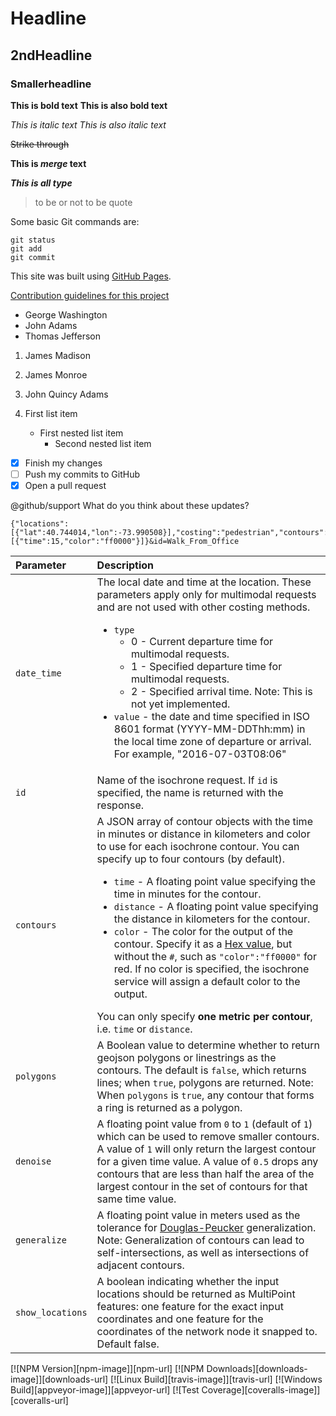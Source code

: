 # Headline
## 2ndHeadline
### Smallerheadline

**This is bold text**
__This is also bold text__

*This is italic text*
_This is also italic text_

~~Strike through~~

**This is _merge_ text**

***This is all type***

>to be or not to be quote

Some basic Git commands are:
```
git status
git add
git commit
```

This site was built using [GitHub Pages](https://pages.github.com/).

[Contribution guidelines for this project](docs/CONTRIBUTING.md)

- George Washington
- John Adams
- Thomas Jefferson

1. James Madison
2. James Monroe
3. John Quincy Adams

1. First list item
   - First nested list item
     - Second nested list item

- [x] Finish my changes
- [ ] Push my commits to GitHub
- [x] Open a pull request

@github/support What do you think about these updates?

```
{"locations":[{"lat":40.744014,"lon":-73.990508}],"costing":"pedestrian","contours":[{"time":15,"color":"ff0000"}]}&id=Walk_From_Office
```

| Parameter | Description |
| :------------------ | :----------- |
| `date_time` | The local date and time at the location. These parameters apply only for multimodal requests and are not used with other costing methods.<ul><li>`type`<ul><li>0 - Current departure time for multimodal requests.</li><li>1 - Specified departure time for multimodal requests.</li><li>2 - Specified arrival time. Note: This is not yet implemented.</li></ul></li><li>`value` - the date and time specified in ISO 8601 format (YYYY-MM-DDThh:mm) in the local time zone of departure or arrival. For example, "2016-07-03T08:06"</li></ul> |
| `id` | Name of the isochrone request. If `id` is specified, the name is returned with the response. |
| `contours` | A JSON array of contour objects with the time in minutes or distance in kilometers and color to use for each isochrone contour. You can specify up to four contours (by default).<ul><li>`time` - A floating point value specifying the time in minutes for the contour.</li><li>`distance` - A floating point value specifying the distance in kilometers for the contour.</li><li>`color` - The color for the output of the contour. Specify it as a [Hex value](http://www.w3schools.com/colors/colors_hexadecimal.asp), but without the `#`, such as `"color":"ff0000"` for red. If no color is specified, the isochrone service will assign a default color to the output.</li></ul>You can only specify **one metric per contour**, i.e. `time` or `distance`.  |
| `polygons` | A Boolean value to determine whether to return geojson polygons or linestrings as the contours. The default is `false`, which returns lines; when `true`, polygons are returned. Note: When `polygons` is `true`, any contour that forms a ring is returned as a polygon. |
| `denoise` | A floating point value from `0` to `1` (default of `1`) which can be used to remove smaller contours. A value of `1` will only return the largest contour for a given time value. A value of `0.5` drops any contours that are less than half the area of the largest contour in the set of contours for that same time value. |
| `generalize` | A floating point value in meters used as the tolerance for [Douglas-Peucker](https://en.wikipedia.org/wiki/Ramer%E2%80%93Douglas%E2%80%93Peucker_algorithm) generalization. Note: Generalization of contours can lead to self-intersections, as well as intersections of adjacent contours. |
| `show_locations` | A boolean indicating whether the input locations should be returned as MultiPoint features: one feature for the exact input coordinates and one feature for the coordinates of the network node it snapped to. Default false. 

[![NPM Version][npm-image]][npm-url] [![NPM Downloads][downloads-image]][downloads-url] [![Linux Build][travis-image]][travis-url] [![Windows Build][appveyor-image]][appveyor-url] [![Test Coverage][coveralls-image]][coveralls-url]
